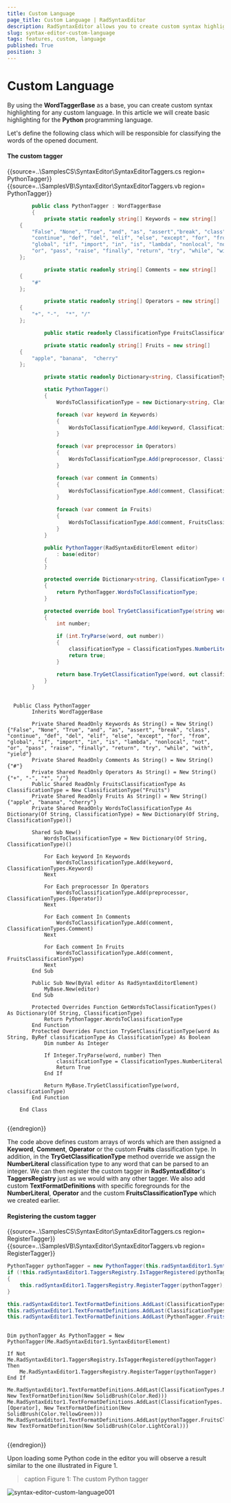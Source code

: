 ```yaml
---
title: Custom Language
page_title: Custom Language | RadSyntaxEditor
description: RadSyntaxEditor allows you to create custom syntax highlighting for any custom language.   
slug: syntax-editor-custom-language
tags: features, custom, language
published: True
position: 3
---
```


# Custom Language

By using the **WordTaggerBase** as a base, you can create custom syntax highlighting for any custom language. In this article we will create basic highlighting for the **Python** programming language.

Let's define the following class which will be responsible for classifying the words of the opened document.

#### The custom tagger

{{source=..\SamplesCS\SyntaxEditor\SyntaxEditorTaggers.cs region= PythonTagger}}
{{source=..\SamplesVB\SyntaxEditor\SyntaxEditorTaggers.vb region= PythonTagger}}

````C#
        public class PythonTagger : WordTaggerBase
        {
            private static readonly string[] Keywords = new string[] 
    { 
        "False", "None", "True", "and", "as", "assert","break", "class",  
        "continue", "def", "del", "elif", "else", "except", "for", "from", 
        "global", "if", "import", "in", "is", "lambda", "nonlocal", "not",  
        "or", "pass", "raise", "finally", "return", "try", "while", "with", "yield" 
    };

            private static readonly string[] Comments = new string[] 
    { 
        "#" 
    };

            private static readonly string[] Operators = new string[] 
    { 
        "+", "-",  "*", "/" 
    };

            public static readonly ClassificationType FruitsClassificationType = new ClassificationType("Fruits");

            private static readonly string[] Fruits = new string[] 
    { 
        "apple", "banana",  "cherry" 
    };

            private static readonly Dictionary<string, ClassificationType> WordsToClassificationType = new Dictionary<string, ClassificationType>();

            static PythonTagger()
            {
                WordsToClassificationType = new Dictionary<string, ClassificationType>();

                foreach (var keyword in Keywords)
                {
                    WordsToClassificationType.Add(keyword, ClassificationTypes.Keyword);
                }

                foreach (var preprocessor in Operators)
                {
                    WordsToClassificationType.Add(preprocessor, ClassificationTypes.Operator);
                }

                foreach (var comment in Comments)
                {
                    WordsToClassificationType.Add(comment, ClassificationTypes.Comment);
                }

                foreach (var comment in Fruits)
                {
                    WordsToClassificationType.Add(comment, FruitsClassificationType);
                }
            }

            public PythonTagger(RadSyntaxEditorElement editor)
                : base(editor)
            {
            }

            protected override Dictionary<string, ClassificationType> GetWordsToClassificationTypes()
            {
                return PythonTagger.WordsToClassificationType;
            }

            protected override bool TryGetClassificationType(string word, out ClassificationType classificationType)
            {
                int number;

                if (int.TryParse(word, out number))
                {
                    classificationType = ClassificationTypes.NumberLiteral;
                    return true;
                }

                return base.TryGetClassificationType(word, out classificationType);
            }
        }
         

````
````VB.NET
  Public Class PythonTagger
        Inherits WordTaggerBase

        Private Shared ReadOnly Keywords As String() = New String() {"False", "None", "True", "and", "as", "assert", "break", "class", "continue", "def", "del", "elif", "else", "except", "for", "from", "global", "if", "import", "in", "is", "lambda", "nonlocal", "not", "or", "pass", "raise", "finally", "return", "try", "while", "with", "yield"}
        Private Shared ReadOnly Comments As String() = New String() {"#"}
        Private Shared ReadOnly Operators As String() = New String() {"+", "-", "*", "/"}
        Public Shared ReadOnly FruitsClassificationType As ClassificationType = New ClassificationType("Fruits")
        Private Shared ReadOnly Fruits As String() = New String() {"apple", "banana", "cherry"}
        Private Shared ReadOnly WordsToClassificationType As Dictionary(Of String, ClassificationType) = New Dictionary(Of String, ClassificationType)()

        Shared Sub New()
            WordsToClassificationType = New Dictionary(Of String, ClassificationType)()

            For Each keyword In Keywords
                WordsToClassificationType.Add(keyword, ClassificationTypes.Keyword)
            Next

            For Each preprocessor In Operators
                WordsToClassificationType.Add(preprocessor, ClassificationTypes.[Operator])
            Next

            For Each comment In Comments
                WordsToClassificationType.Add(comment, ClassificationTypes.Comment)
            Next

            For Each comment In Fruits
                WordsToClassificationType.Add(comment, FruitsClassificationType)
            Next
        End Sub

        Public Sub New(ByVal editor As RadSyntaxEditorElement)
            MyBase.New(editor)
        End Sub

        Protected Overrides Function GetWordsToClassificationTypes() As Dictionary(Of String, ClassificationType)
            Return PythonTagger.WordsToClassificationType
        End Function
        Protected Overrides Function TryGetClassificationType(word As String, ByRef classificationType As ClassificationType) As Boolean
            Dim number As Integer

            If Integer.TryParse(word, number) Then
                classificationType = ClassificationTypes.NumberLiteral
                Return True
            End If

            Return MyBase.TryGetClassificationType(word, classificationType)
        End Function

    End Class


````

{{endregion}}

The code above defines custom arrays of words which are then assigned a **Keyword**, **Comment**, **Operator** or the custom **Fruits** classification type. In addition, in the **TryGetClassificationType** method override we assign the **NumberLiteral** classification type to any word that can be parsed to an integer.
We can then register the custom tagger in **RadSyntaxEditor**'s **TaggersRegistry** just as we would with any other tagger. We also add custom **TextFormatDefinitions** with specific foregrounds for the **NumberLiteral**, **Operator** and the custom **FruitsClassificationType** which we created earlier.

#### Registering the custom tagger

{{source=..\SamplesCS\SyntaxEditor\SyntaxEditorTaggers.cs region= RegisterTagger}}
{{source=..\SamplesVB\SyntaxEditor\SyntaxEditorTaggers.vb region= RegisterTagger}}

````C#
PythonTagger pythonTagger = new PythonTagger(this.radSyntaxEditor1.SyntaxEditorElement);
if (!this.radSyntaxEditor1.TaggersRegistry.IsTaggerRegistered(pythonTagger))
{
    this.radSyntaxEditor1.TaggersRegistry.RegisterTagger(pythonTagger);
}

this.radSyntaxEditor1.TextFormatDefinitions.AddLast(ClassificationTypes.NumberLiteral, new TextFormatDefinition(new SolidBrush(Color.Red)));
this.radSyntaxEditor1.TextFormatDefinitions.AddLast(ClassificationTypes.Operator, new TextFormatDefinition(new SolidBrush(Color.YellowGreen)));
this.radSyntaxEditor1.TextFormatDefinitions.AddLast(PythonTagger.FruitsClassificationType, new TextFormatDefinition(new SolidBrush(Color.LightCoral)));
         

````
````VB.NET
Dim pythonTagger As PythonTagger = New PythonTagger(Me.RadSyntaxEditor1.SyntaxEditorElement)

If Not Me.RadSyntaxEditor1.TaggersRegistry.IsTaggerRegistered(pythonTagger) Then
    Me.RadSyntaxEditor1.TaggersRegistry.RegisterTagger(pythonTagger)
End If

Me.RadSyntaxEditor1.TextFormatDefinitions.AddLast(ClassificationTypes.NumberLiteral, New TextFormatDefinition(New SolidBrush(Color.Red)))
Me.RadSyntaxEditor1.TextFormatDefinitions.AddLast(ClassificationTypes.[Operator], New TextFormatDefinition(New SolidBrush(Color.YellowGreen)))
Me.RadSyntaxEditor1.TextFormatDefinitions.AddLast(pythonTagger.FruitsClassificationType, New TextFormatDefinition(New SolidBrush(Color.LightCoral)))


````

{{endregion}}
 
Upon loading some Python code in the editor you will observe a result similar to the one illustrated in Figure 1.

>caption Figure 1: The custom Python tagger

![syntax-editor-custom-language001](images/syntax-editor-custom-language001.png)
